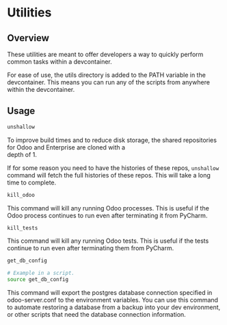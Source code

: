 
# Utilities

## Overview

These utilities are meant to offer developers a way to quickly perform common tasks within a devcontainer. 

For ease of use, the utils directory is added to the PATH variable in the devcontainer. This means you can run any of 
the scripts from anywhere within the devcontainer.

## Usage

```bash
unshallow
```
To improve build times and to reduce disk storage, the shared repositories for Odoo and Enterprise are cloned with a  
depth of 1.

If for some reason you need to have the histories of these repos, `unshallow` command will fetch the full histories of 
these repos. This will take a long time to complete.

```bash
kill_odoo
```
This command will kill any running Odoo processes. This is useful if the Odoo process continues to run even after 
terminating it from PyCharm.

```bash
kill_tests
```
This command will kill any running Odoo tests. This is useful if the tests continue to run even after terminating them 
from PyCharm.

```bash
get_db_config

# Example in a script.
source get_db_config
```
This command will export the postgres database connection specified in odoo-server.conf to the environment variables. 
You can use this command to automate restoring a database from a backup into your dev environment, or other scripts that 
need the database connection information.
